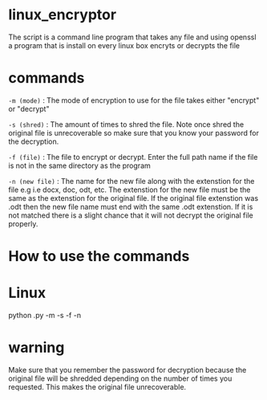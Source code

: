 linux_encryptor
===============

The script is a command line program that takes any file and using openssl a program that is
install on every linux box encryts or decrypts the file

commands
=======

`-m (mode)` : The mode of encryption to use for the file takes either "encrypt" or "decrypt"

`-s (shred)` : The amount of times to shred the file. Note once shred the original file is unrecoverable so make sure that you know your password for the decryption.

`-f (file)` : The file to encrypt or decrypt. Enter the full path  name if the file is not in the same directory as the program

`-n (new file)` : The name for the new file along with the extenstion for the file e.g i.e docx, doc, odt, etc. The extenstion for the new file must be the same as the extenstion for the original file. If the original file extenstion was .odt then the new file name must end with the same .odt extenstion. If it is not matched there is a slight chance that it will not decrypt the original file properly.


How to use the commands
=========================

Linux
========

python <program name>.py -m <mode> -s <number of times to shred file> -f <file> -n <new file name>

warning
==========
Make sure that you remember the password for decryption because the original file will be shredded
depending on the number of times you requested. This makes the original file unrecoverable.



